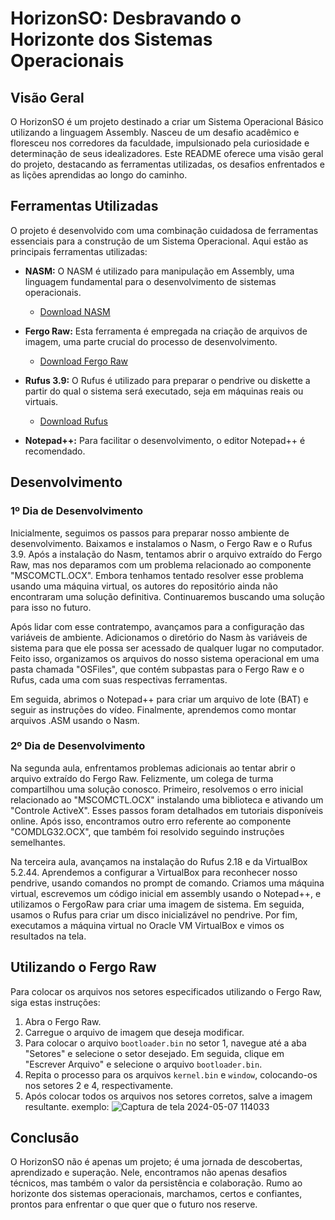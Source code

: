 # HorizonSO: Desbravando o Horizonte dos Sistemas Operacionais

## Visão Geral

O HorizonSO é um projeto destinado a criar um Sistema Operacional Básico utilizando a linguagem Assembly. Nasceu de um desafio acadêmico e floresceu nos corredores da faculdade, impulsionado pela curiosidade e determinação de seus idealizadores. Este README oferece uma visão geral do projeto, destacando as ferramentas utilizadas, os desafios enfrentados e as lições aprendidas ao longo do caminho.

## Ferramentas Utilizadas

O projeto é desenvolvido com uma combinação cuidadosa de ferramentas essenciais para a construção de um Sistema Operacional. Aqui estão as principais ferramentas utilizadas:

- **NASM:** O NASM é utilizado para manipulação em Assembly, uma linguagem fundamental para o desenvolvimento de sistemas operacionais.
  - [Download NASM](https://www.nasm.us/pub/nasm/releasebuilds/2.14.03rc2/win64/)

- **Fergo Raw:** Esta ferramenta é empregada na criação de arquivos de imagem, uma parte crucial do processo de desenvolvimento.
  - [Download Fergo Raw](https://www.fergonez.net/softwares/fraw)

- **Rufus 3.9:** O Rufus é utilizado para preparar o pendrive ou diskette a partir do qual o sistema será executado, seja em máquinas reais ou virtuais.
  - [Download Rufus](https://rufus.ie/downloads/)

- **Notepad++:** Para facilitar o desenvolvimento, o editor Notepad++ é recomendado.

## Desenvolvimento

### 1º Dia de Desenvolvimento

Inicialmente, seguimos os passos para preparar nosso ambiente de desenvolvimento. Baixamos e instalamos o Nasm, o Fergo Raw e o Rufus 3.9. Após a instalação do Nasm, tentamos abrir o arquivo extraído do Fergo Raw, mas nos deparamos com um problema relacionado ao componente "MSCOMCTL.OCX". Embora tenhamos tentado resolver esse problema usando uma máquina virtual, os autores do repositório ainda não encontraram uma solução definitiva. Continuaremos buscando uma solução para isso no futuro.

Após lidar com esse contratempo, avançamos para a configuração das variáveis de ambiente. Adicionamos o diretório do Nasm às variáveis de sistema para que ele possa ser acessado de qualquer lugar no computador. Feito isso, organizamos os arquivos do nosso sistema operacional em uma pasta chamada "OSFiles", que contém subpastas para o Fergo Raw e o Rufus, cada uma com suas respectivas ferramentas.

Em seguida, abrimos o Notepad++ para criar um arquivo de lote (BAT) e seguir as instruções do vídeo. Finalmente, aprendemos como montar arquivos .ASM usando o Nasm.

### 2º Dia de Desenvolvimento

Na segunda aula, enfrentamos problemas adicionais ao tentar abrir o arquivo extraído do Fergo Raw. Felizmente, um colega de turma compartilhou uma solução conosco. Primeiro, resolvemos o erro inicial relacionado ao "MSCOMCTL.OCX" instalando uma biblioteca e ativando um "Controle ActiveX". Esses passos foram detalhados em tutoriais disponíveis online. Após isso, encontramos outro erro referente ao componente "COMDLG32.OCX", que também foi resolvido seguindo instruções semelhantes.

Na terceira aula, avançamos na instalação do Rufus 2.18 e da VirtualBox 5.2.44. Aprendemos a configurar a VirtualBox para reconhecer nosso pendrive, usando comandos no prompt de comando. Criamos uma máquina virtual, escrevemos um código inicial em assembly usando o Notepad++, e utilizamos o FergoRaw para criar uma imagem de sistema. Em seguida, usamos o Rufus para criar um disco inicializável no pendrive. Por fim, executamos a máquina virtual no Oracle VM VirtualBox e vimos os resultados na tela.

## Utilizando o Fergo Raw

Para colocar os arquivos nos setores especificados utilizando o Fergo Raw, siga estas instruções:

1. Abra o Fergo Raw.
2. Carregue o arquivo de imagem que deseja modificar.
3. Para colocar o arquivo `bootloader.bin` no setor 1, navegue até a aba "Setores" e selecione o setor desejado. Em seguida, clique em "Escrever Arquivo" e selecione o arquivo `bootloader.bin`.
4. Repita o processo para os arquivos `kernel.bin` e `window`, colocando-os nos setores 2 e 4, respectivamente.
5. Após colocar todos os arquivos nos setores corretos, salve a imagem resultante.
   exemplo:
    ![Captura de tela 2024-05-07 114033](https://github.com/Portuga005/HorizonSO/assets/49793708/d1b88176-19ba-4c0e-b9b8-ed87c27db32d)

## Conclusão

O HorizonSO não é apenas um projeto; é uma jornada de descobertas, aprendizado e superação. Nele, encontramos não apenas desafios técnicos, mas também o valor da persistência e colaboração. Rumo ao horizonte dos sistemas operacionais, marchamos, certos e confiantes, prontos para enfrentar o que quer que o futuro nos reserve.
